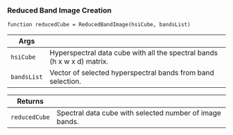 ### Reduced Band Image Creation

    function reducedCube = ReducedBandImage(hsiCube, bandsList)

|Args||
|--------|----------|
|`hsiCube` | Hyperspectral data cube with all the spectral bands (h x w x d) matrix.|
|`bandsList` | Vector of selected hyperspectral bands from band selection. |       
        
|Returns||
|--------|----------|
|`reducedCube` | Spectral data cube with selected number of image bands.|
